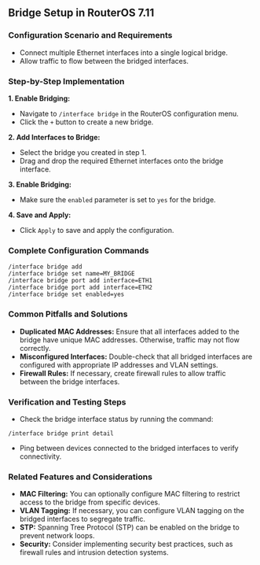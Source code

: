 ## Bridge Setup in RouterOS 7.11

### Configuration Scenario and Requirements

* Connect multiple Ethernet interfaces into a single logical bridge.
* Allow traffic to flow between the bridged interfaces.

### Step-by-Step Implementation

**1. Enable Bridging:**

* Navigate to `/interface bridge` in the RouterOS configuration menu.
* Click the `+` button to create a new bridge.

**2. Add Interfaces to Bridge:**

* Select the bridge you created in step 1.
* Drag and drop the required Ethernet interfaces onto the bridge interface.

**3. Enable Bridging:**

* Make sure the `enabled` parameter is set to `yes` for the bridge.

**4. Save and Apply:**

* Click `Apply` to save and apply the configuration.

### Complete Configuration Commands

```
/interface bridge add
/interface bridge set name=MY_BRIDGE
/interface bridge port add interface=ETH1
/interface bridge port add interface=ETH2
/interface bridge set enabled=yes
```

### Common Pitfalls and Solutions

* **Duplicated MAC Addresses:** Ensure that all interfaces added to the bridge have unique MAC addresses. Otherwise, traffic may not flow correctly.
* **Misconfigured Interfaces:** Double-check that all bridged interfaces are configured with appropriate IP addresses and VLAN settings.
* **Firewall Rules:** If necessary, create firewall rules to allow traffic between the bridge interfaces.

### Verification and Testing Steps

* Check the bridge interface status by running the command:
```
/interface bridge print detail
```

* Ping between devices connected to the bridged interfaces to verify connectivity.

### Related Features and Considerations

* **MAC Filtering:** You can optionally configure MAC filtering to restrict access to the bridge from specific devices.
* **VLAN Tagging:** If necessary, you can configure VLAN tagging on the bridged interfaces to segregate traffic.
* **STP:** Spanning Tree Protocol (STP) can be enabled on the bridge to prevent network loops.
* **Security:** Consider implementing security best practices, such as firewall rules and intrusion detection systems.